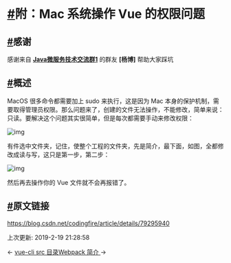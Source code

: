 # [#](https://funtl.com/zh/vue-cli/附：Mac-系统操作-Vue-的权限问题.html#附：mac-系统操作-vue-的权限问题)附：Mac 系统操作 Vue 的权限问题

## [#](https://funtl.com/zh/vue-cli/附：Mac-系统操作-Vue-的权限问题.html#感谢)感谢

感谢来自 [**Java微服务技术交流群1**](https://shang.qq.com/wpa/qunwpa?idkey=97b2372acbcacd0991e75382406494da8cb67eb959dece9ed909b27ec4d5f696) 的群友 **[杨博]** 帮助大家踩坑

## [#](https://funtl.com/zh/vue-cli/附：Mac-系统操作-Vue-的权限问题.html#概述)概述

MacOS 很多命令都需要加上 sudo 来执行，这是因为 Mac 本身的保护机制，需要取得管理员权限。那么问题来了，创建的文件无法操作，不能修改，简单来说：只读。要解决这个问题其实很简单，但是每次都需要手动来修改权限：

![img](https://funtl.com/assets1/20180209102429850.jpg)

有件选中文件夹，记住，使整个工程的文件夹，先是简介，最下面，如图，全都修改成读与写，这只是第一步，第二步：

![img](https://funtl.com/assets1/20180209102802110.jpg)

然后再去操作你的 Vue 文件就不会再报错了。

## [#](https://funtl.com/zh/vue-cli/附：Mac-系统操作-Vue-的权限问题.html#原文链接)原文链接

https://blog.csdn.net/codingfire/article/details/79295940

上次更新: 2019-2-19 21:28:58

← [vue-cli src 目录](https://funtl.com/zh/vue-cli/vue-cli-src.html)[Webpack 简介 ](https://funtl.com/zh/vue-cli/WebPack-简介.html)→